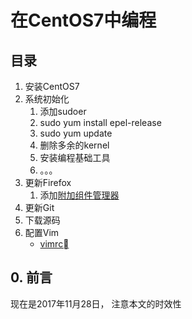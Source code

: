 # 在CentOS7中编程

## 目录

1. 安装CentOS7
1. 系统初始化  
    1. 添加sudoer
    1. sudo yum install epel-release
    1. sudo yum update
    1. 删除多余的kernel
    1. 安装编程基础工具
    1. 。。。
1. 更新Firefox
    1. 添加[附加组件管理器](http://mozilla.com.cn/thread-343905-1-1.html)
1. 更新Git
  1. 下载源码
1. 配置Vim
    * [vimrc](http://blog.jobbole.com/112726/)


## 0. 前言

现在是2017年11月28日， 注意本文的时效性


